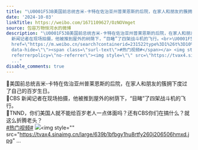 ```yaml
---
title: "\U0001F53B美国前总统吉米-卡特在佐治亚州普莱恩斯的后院，在家人和朋友的簇拥下度过了自己的百岁生日。\U0001F53BCBS 新闻记者在现场拍摄，他被推到屋外的树荫下，“目睹”..."
date: '2024-10-03'
linkTitle: https://weibo.com/1671109627/OzNOVmget
source: 包容万物恒河水的微博
description: "\U0001F53B美国前总统吉米-卡特在佐治亚州普莱恩斯的后院，在家人和朋友的簇拥下度过了自己的百岁生日。<br>\U0001F53BCBS
  新闻记者在现场拍摄，他被推到屋外的树荫下，“目睹”了四架战斗机的飞行。<br>\U0001F53BTNND，你们美国人就不能给百岁老人一点体面吗？还有CBS你们在搞什么？就这么折腾老头？<br><a
  href=\"https://m.weibo.cn/search?containerid=231522type%3D1%26t%3D10%26q%3D%23%E7%83%AD%E9%97%A8%E8%A7%86%E9%A2%91%23&amp;isnewpage=1\"
  data-hide=\"\"><span class=\"surl-text\">#热门视频#</span></a> <img style=\"\" src=\"https://tvax2.sinaimg.cn/large/639b1bfbly1hu8rtq110mj21hc0u0djx.jpg\"
  referrerpolicy=\"no-referrer\"><img style=\"\" src=\"https://tvax4.sinaimg.cn/large/639b1bfbgy1hu8rtfy260j206506hmxd.jpg\"
  ..."
disable_comments: true
---
```

🔻美国前总统吉米-卡特在佐治亚州普莱恩斯的后院，在家人和朋友的簇拥下度过了自己的百岁生日。<br>🔻CBS 新闻记者在现场拍摄，他被推到屋外的树荫下，“目睹”了四架战斗机的飞行。<br>🔻TNND，你们美国人就不能给百岁老人一点体面吗？还有CBS你们在搞什么？就这么折腾老头？<br><a href="https://m.weibo.cn/search?containerid=231522type%3D1%26t%3D10%26q%3D%23%E7%83%AD%E9%97%A8%E8%A7%86%E9%A2%91%23&amp;isnewpage=1" data-hide=""><span class="surl-text">#热门视频#</span></a> <img style="" src="https://tvax2.sinaimg.cn/large/639b1bfbly1hu8rtq110mj21hc0u0djx.jpg" referrerpolicy="no-referrer"><img style="" src="https://tvax4.sinaimg.cn/large/639b1bfbgy1hu8rtfy260j206506hmxd.jpg" ...